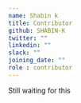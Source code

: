```yaml
---
name: Shabin k
title: Contributor
github: SHABIN-K
twitter: ""
linkedin: ""
slack: ""
joining_date: ""
role : contributor
---
```


Still waiting for this
